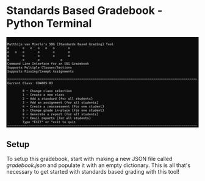 # Standards Based Gradebook - Python Terminal

![Gradebook Screenshot](/images/sbg-gradebook.png)

## Setup

To setup this gradebook, start with making a new JSON file called *gradebook.json* and populate it with an empty dictionary. This is all that's necessary to get started with standards based grading with this tool!
